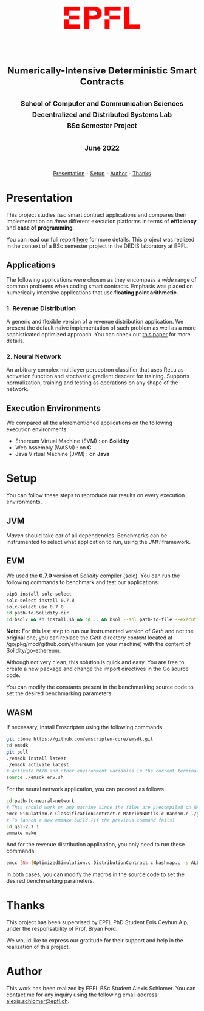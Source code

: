 <h1 align="center">
 <br />
   <img src="EPFL.png" width="200">  <br />
 <br />
</h1>


<h2 align="center">
    <br />
    <font size="5"> Numerically-Intensive Deterministic Smart Contracts <br /></font>
    <br />
    <sub>School of Computer and Communication Sciences<br />
    Decentralized and Distributed Systems Lab <br />
    BSc Semester Project <br />  
    <br />
    June 2022</sub> 
    <br />
</h2>

<br />
<p align="center">
  <a href="#Presentation">Presentation</a> - 
  <a href="#Setup">Setup</a> -
  <a href="#Author">Author</a> -
  <a href="#Thanks">Thanks</a>
</p>

# Presentation

This project studies *two* smart contract applications and compares their implementation on *three* different execution platforms in terms of **efficiency** and **ease of programming**.

You can read our full report [here](Project-Report.pdf) for more details. This project was realized in the context of a BSc semester project in the DEDIS laboratory at EPFL.

## Applications

The following applications were chosen as they encompass a *wide* range of common problems when coding smart contracts. Emphasis was placed on numerically intensive applications that use **floating point arithmetic**.

### 1. Revenue Distribution

A generic and flexible version of a revenue distribution application. We present the default naive implementation of such problem as well as a more sophisticated optimized approach. You can check out [this paper](optimized-revenue-distribution.pdf) for more details.

### 2. Neural Network

An arbitrary complex multilayer perceptron classifier that uses ReLu as activation function and stochastic gradient descent for training. Supports normalization, training and testing as operations on any shape of the network.

## Execution Environments

We compared all the aforementioned applications on the following execution environments.

- Ethereum Virtual Machine (EVM) : on **Solidity**
- Web Assembly (WASM) :  on **C**
- Java Virtual Machine (JVM) : on **Java**

# Setup

You can follow these steps to reproduce our results on every execution environments.

## JVM

*Maven* should take car of all dependencies. Benchmarks can be instrumented to select what application to run, using the *JMH* framework.

## EVM

We used the **0.7.0** version of *Solidity* compiler (solc). You can run the following commands to benchmark and test our applications.

```sh
pip3 install solc-select
solc-select install 0.7.0
solc-select use 0.7.0
cd path-to-Solidity-dir
cd bsol/ && sh install.sh && cd .. && bsol --sol path-to-file --execution-time --runs 1
```

**Note:** For this last step to run our instrumented version of *Geth* and not the original one, you can replace the *Geth* directory content located at /go/pkg/mod/github.com/ethereum (on your machine) with the content of Solidity/go-ethereum.

Although not very clean, this solution is quick and easy. You are free to create a new package and change the import directives in the Go source code.

You can modify the constants present in the benchmarking source code to set the desired benchmarking parameters.

## WASM

If necessary, install Emscripten using the following commands.

```sh
git clone https://github.com/emscripten-core/emsdk.git
cd emsdk
git pull
./emsdk install latest
./emsdk activate latest
# Activate PATH and other environment variables in the current terminal (has to be rerun when changing terminal)
source ./emsdk_env.sh
```

For the neural network application, you can proceed as follows.

```sh
cd path-to-neural-network
# This should work on any machine since the files are precompiled on WASM (so no need to build). If this does not work, launch a new emmake build
emcc Simulation.c ClassificationContract.c MatrixNNUtils.c Random.c ./gsl-2.7.1/.libs/libgsl.so.27 PATH/neural_network/gsl-2.7.1/cblas/*.o -I PATH/neural_network/gsl-2.7.1 -lm -s ALLOW_MEMORY_GROWTH=1
# To launch a new emmake build (if the previous command fails)
cd gsl-2.7.1
emmake make
```
And for the revenue distribution application, you only need to run these commands.

```sh
emcc [Non]OptimizedSimulation.c DistributionContract.c hashmap.c -s ALLOW_MEMORY_GROWTH=1
```

In both cases, you can modify the macros in the source code to set the desired benchmarking parameters.

# Thanks

This project has been supervised by EPFL PhD Student Enis Ceyhun Alp, under the responsability of Prof. Bryan Ford.

We would like to express our gratitude for their support and help in the realization of this project.

# Author

This work has been realized by EPFL BSc Student Alexis Schlomer. You can contact me for any inquiry using the following email address: alexis.schlomer@epfl.ch.
